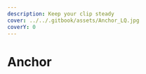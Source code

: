 ```yaml
---
description: Keep your clip steady
cover: ../../.gitbook/assets/Anchor_LQ.jpg
coverY: 0
---
```


# Anchor

